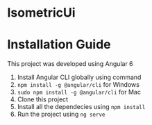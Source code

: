 # IsometricUi

# Installation Guide

This project was developed using Angular 6

1. Install Angular CLI globally using command 
  1. `npm install -g @angular/cli` for Windows
  2. `sudo npm install -g @angular/cli` for Mac
2. Clone this project
3. Install all the dependecies using `npm install`
4. Run the project using `ng serve`

